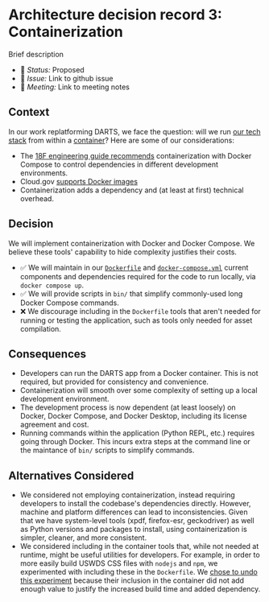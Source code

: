 # Architecture decision record 3: Containerization

Brief description

* :eyes: _Status:_ Proposed
* :ticket: _Issue:_ Link to github issue
* :busts_in_silhouette: _Meeting:_ Link to meeting notes

## Context

In our work replatforming DARTS, we face the question: will we run [our tech stack](./0002-python-django-postgres.md) from within a [container](https://en.wikipedia.org/wiki/Containerization_(computing))? Here are some of our considerations:
* The [18F engineering guide recommends](https://guides.18f.gov/engineering/tools/docker/) containerization with Docker Compose to control dependencies in different development environments.
* Cloud.gov [supports Docker images](https://cloud.gov/docs/deployment/docker/)
* Containerization adds a dependency and (at least at first) technical overhead.

## Decision

We will implement containerization with Docker and Docker Compose. We believe these tools' capability to hide complexity justifies their costs.

* :white_check_mark: We will maintain in our [`Dockerfile`](../../Dockerfile) and [`docker-compose.yml`](../../docker-compose.yml) current components and dependencies required for the code to run locally, via `docker compose up`.
* :white_check_mark: We will provide scripts in `bin/` that simplify commonly-used long Docker Compose commands.
* :x: We discourage including in the `Dockerfile` tools that aren't needed for running or testing the application, such as tools only needed for asset compilation.

## Consequences

* Developers can run the DARTS app from a Docker container. This is not required, but provided for consistency and convenience.
* Containerization will smooth over some complexity of setting up a local development environment.
* The development process is now dependent (at least loosely) on Docker, Docker Compose, and Docker Desktop, including its license agreement and cost.
* Running commands within the application (Python REPL, etc.) requires going through Docker. This incurs extra steps at the command line or the maintance of `bin/` scripts to simplify commands.

## Alternatives Considered

* We considered not employing containerization, instead requiring developers to install the codebase's dependencies directly. However, machine and platform differences can lead to inconsistencies. Given that we have system-level tools (xpdf, firefox-esr, geckodriver) as well as Python versions and packages to install, using containerization is simpler, cleaner, and more consistent.
* We considered including in the container tools that, while not needed at runtime, might be useful utilities for developers. For example, in order to more easily build USWDS CSS files with `nodejs` and `npm`, we experimented with including these in the `Dockerfile`. We [chose to undo this experiment](https://github.com/DOI-OS-ORDA/DARTS/commit/5a95943447921a9bc2db29b238bb763b8b1b2284) because their inclusion in the container did not add enough value to justify the increased build time and added dependency.
